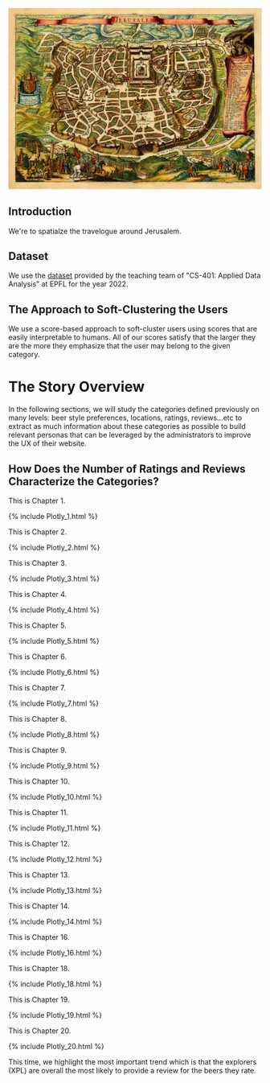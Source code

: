 ![Beer Banner](./assets/img/jerusalem_map.webp "map banner")

## <a id="section_intro">Introduction</a>
We're to spatialze the travelogue around Jerusalem.

## <a id="section_dataset">Dataset</a>
We use the [dataset](https://drive.google.com/drive/folders/1Wz6D2FM25ydFw_-41I9uTwG9uNsN4TCF) provided by the teaching team of "CS-401: Applied Data Analysis" at EPFL for the year 2022.

## <a id="section_clustering_approach">The Approach to Soft-Clustering the Users</a>

We use a score-based approach to soft-cluster users using scores that are easily interpretable to humans. All of our scores satisfy that the larger they are the more they emphasize that the user may belong to the given category.



# <a id="section_story">The Story Overview</a>
In the following sections, we will study the categories defined previously on many levels: beer style preferences, locations, ratings, reviews...etc to extract as much information about these categories as possible to build relevant personas that can be leveraged by the administrators to improve the UX of their website.

## <a id="section_ratings_reviews">How Does the Number of Ratings and Reviews Characterize the Categories?</a>

This is Chapter 1.

{% include Plotly_1.html %}

This is Chapter 2.

{% include Plotly_2.html %}

This is Chapter 3.

{% include Plotly_3.html %}

This is Chapter 4.

{% include Plotly_4.html %}

This is Chapter 5.

{% include Plotly_5.html %}

This is Chapter 6.

{% include Plotly_6.html %}

This is Chapter 7.

{% include Plotly_7.html %}

This is Chapter 8.

{% include Plotly_8.html %}

This is Chapter 9.

{% include Plotly_9.html %}

This is Chapter 10.

{% include Plotly_10.html %}

This is Chapter 11.

{% include Plotly_11.html %}

This is Chapter 12.

{% include Plotly_12.html %}

This is Chapter 13.

{% include Plotly_13.html %}

This is Chapter 14.

{% include Plotly_14.html %}


This is Chapter 16.

{% include Plotly_16.html %}


This is Chapter 18.

{% include Plotly_18.html %}

This is Chapter 19.

{% include Plotly_19.html %}

This is Chapter 20.

{% include Plotly_20.html %}

This time, we highlight the most important trend which is that the explorers (XPL) are overall the most likely to provide a review for the beers they rate.

